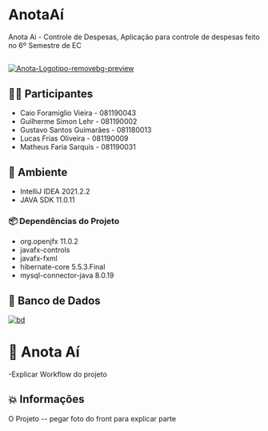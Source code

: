 # AnotaAí
Anota Ai - Controle de Despesas, Aplicação para controle de despesas feito no 6º Semestre de EC
##
<a href="https://ibb.co/0syPnsw"><img src="https://i.ibb.co/0syPnsw/Anota-Logotipo-removebg-preview.png" alt="Anota-Logotipo-removebg-preview" border="0"></a>
## 👨‍💻  Participantes
- Caio Foramiglio Vieira   - 081190043 
- Guilherme Simon Lehr     - 081190002 
- Gustavo Santos Guimarães - 081180013
- Lucas Frias Oliveira     - 081190009 
- Matheus Faria Sarquis    - 081190031

## :hammer: Ambiente

- IntelliJ IDEA 2021.2.2
- JAVA SDK 11.0.11
### 📦 Dependências do Projeto

- org.openjfx 11.0.2
- javafx-controls
- javafx-fxml 
- hibernate-core 5.5.3.Final
- mysql-connector-java 8.0.19

## 💾 Banco de Dados 
<a href="https://ibb.co/LpXhGHN"><img src="https://i.ibb.co/ZTp1Z72/bd.jpg" alt="bd" border="0"></a>
# 📝 Anota Aí 

-Explicar Workflow do projeto

## 💥 Informações 
O Projeto
-- pegar foto do front para explicar parte


